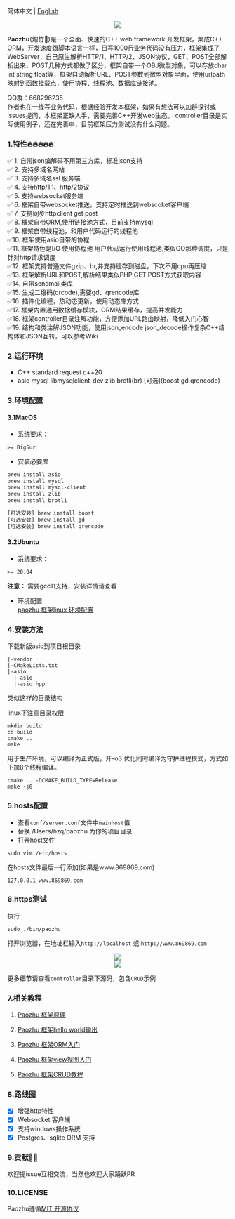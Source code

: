 简体中文 | [English](README_EN.md)

<div align="center">
<img src="https://www.paozhu.org/images/logo.svg">
</div>

**Paozhu**(炮竹🧨)是一个全面、快速的C++ web framework 开发框架，集成C++ ORM，开发速度跟脚本语言一样，日写1000行业务代码没有压力，框架集成了WebServer，自己原生解析HTTP/1、HTTP/2、JSON协议，GET、POST全部解析出来，POST几种方式都做了区分，框架自带一个OBJ微型对象，可以存放char
int string float等，框架自动解析URL、POST参数到微型对象里面，使用urlpath映射到函数挂载点，使用协程、线程池、数据库链接池。

QQ群：668296235  
作者也在一线写业务代码，根据经验开发本框架，如果有想法可以加群探讨或issues提问，本框架正缺人手，需要完善C++开发web生态。
controller目录是实际使用例子，还在完善中，目前框架压力测试没有什么问题。  

### 1.特性🔥🔥🔥🔥🔥

✅ 1. 自带json编解码不用第三方库，标准json支持  
✅ 2. 支持多域名网站  
✅ 3. 支持多域名ssl 服务端  
✅ 4. 支持http/1.1、http/2协议  
✅ 5. 支持websocket服务端  
✅ 6. 框架自带websocket推送，支持定时推送到webscoket客户端  
✅ 7. 支持同步httpclient get post  
✅ 8. 框架自带ORM,使用链接池方式，目前支持mysql  
✅ 9. 框架自带线程池，和用户代码运行的线程池  
✅10. 框架使用asio自带的协程  
✅11. 框架特色是I/O 使用协程池 用户代码运行使用线程池,类似GO那种调度，只是针对http请求调度  
✅12. 框架支持普通文件gzip、br,并支持缓存到磁盘，下次不用cpu再压缩  
✅13. 框架解析URL和POST,解析结果类似PHP GET POST方式获取内容  
✅14. 自带sendmail类库  
✅15. 生成二维码(qrcode),需要gd、qrencode库  
✅16. 插件化编程，热动态更新，使用动态库方式  
✅17. 框架内置通用数据缓存模块，ORM结果缓存，提高并发能力  
✅18. 框架controller目录注解功能，方便添加URL路由映射，降低入门心智  
✅19. 结构和类注解JSON功能，使用json_encode json_decode操作复杂C++结构体和JSON互转，可以参考Wiki


### 2.运行环境

- C++ standard request c++20
- asio mysql libmysqlclient-dev zlib brotli(br) [可选](boost gd qrencode)
  

### 3.环境配置

#### 3.1MacOS

- 系统要求：

```
>= BigSur
```

- 安装必要库

```bash
brew install asio
brew install mysql
brew install mysql-client
brew install zlib
brew install brotli

[可选安装] brew install boost
[可选安装] brew install gd
[可选安装] brew install qrencode
```

#### 3.2Ubuntu

- 系统要求：

```
>= 20.04
```

**注意：** 需要gcc11支持，安装详情请查看

- 环境配置  
  [paozhu 框架linux 环境配置](https://github.com/hggq/paozhu/wiki/linux-%E7%8E%AF%E5%A2%83%E9%85%8D%E7%BD%AE)

### 4.安装方法

下载新版asio到项目根目录
```shell
|-vendor
|-CMakeLists.txt
|-asio
  |-asio
  |-asio.hpp
````
类似这样的目录结构

linux下注意目录权限

```shell
mkdir build
cd build
cmake ..
make
```

用于生产环境，可以编译为正式版，开-o3 优化同时编译为守护进程模式，方式如下加8个线程编译。

```shell
cmake .. -DCMAKE_BUILD_TYPE=Release
make -j8
```


### 5.hosts配置

- 查看`conf/server.conf`文件中`mainhost`值
- 替换 /Users/hzq/paozhu 为你的项目目录
- 打开host文件

```shell
sudo vim /etc/hosts
```

在hosts文件最后一行添加(如果是www.869869.com)

```text
127.0.0.1 www.869869.com
```

### 6.https测试

执行

```shell
sudo ./bin/paozhu 
```

打开浏览器，在地址栏输入`http://localhost` 或 `http://www.869869.com`


<div align="center">
<img src="https://www.paozhu.org/images/home.png">
</div>

<div align="center">
<img src="https://www.paozhu.org/images/admin.png">
</div>


更多细节请查看`controller`目录下源码，包含`CRUD`示例

### 7.相关教程

1. [Paozhu 框架原理](https://github.com/hggq/paozhu/wiki/paozhu-cpp-web-framework-%E6%A1%86%E6%9E%B6%E5%8E%9F%E7%90%86)

2. [Paozhu 框架hello world输出](https://github.com/hggq/paozhu/wiki/paozhu-%E6%A1%86%E6%9E%B6hello-world)

3. [Paozhu 框架ORM入门](https://github.com/hggq/paozhu/wiki/paozhu-%E6%A1%86%E6%9E%B6ORM%E5%85%A5%E9%97%A8)

4. [Paozhu 框架view视图入门](https://github.com/hggq/paozhu/wiki/paozhu-%E6%A1%86%E6%9E%B6view-%E8%A7%86%E5%9B%BE%E5%85%A5%E9%97%A8)

5. [Paozhu 框架CRUD教程](https://github.com/hggq/paozhu/wiki/paozhu-%E6%A1%86%E6%9E%B6-CRUD-%E6%95%99%E7%A8%8B)

### 8.路线图

* [x] 增强http特性
* [x] Websocket 客户端
* [x] 支持windows操作系统
* [x] Postgres、sqlite ORM 支持

### 9.贡献👏👋

欢迎提issue互相交流，当然也欢迎大家踊跃PR

### 10.LICENSE

Paozhu遵循[MIT 开源协议](LICENSE)

